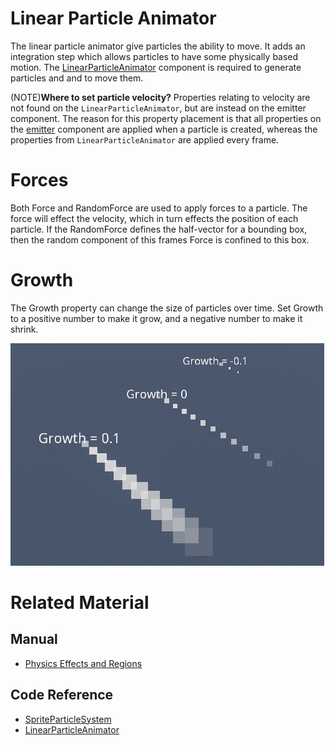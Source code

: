 # Linear Particle Animator
The linear particle animator give particles the ability to move.  It adds an integration step which allows particles to have some physically based motion.  The [LinearParticleAnimator](https://plasmaengine.github.io/PlasmaDocs/Plasma1/C++/code_reference/class_reference/linearparticleanimator.md) component is required to generate particles and and to move them.

(NOTE)**Where to set particle velocity?** Properties relating to velocity are not found on the `LinearParticleAnimator`, but are instead on the emitter component.  The reason for this property placement is that all properties on the [emitter](https://plasmaengine.github.io/PlasmaDocs/Plasma1/Editor/graphics/particles/emitters.md) component are applied when a particle is created, whereas the properties from `LinearParticleAnimator` are applied every frame.

# Forces
Both Force  and RandomForce  are used to apply forces to a particle.  The force will effect the velocity, which in turn effects the position of each particle.  If the RandomForce  defines the half-vector for a bounding box, then the random component of this frames Force is confined to this box.

# Growth
The Growth  property can change the size of particles over time.  Set Growth  to a positive number to make it grow, and a negative number to make it shrink.

![ParticleSystems_Growth](https://raw.githubusercontent.com/PlasmaEngine/PlasmaDocs/master/media/46666.gif)

# Related Material
## Manual
- [Physics Effects and Regions](https://plasmaengine.github.io/PlasmaDocs/Plasma1/Editor/physics/physicseffectsandregions.md)

## Code Reference
- [SpriteParticleSystem](https://plasmaengine.github.io/PlasmaDocs/Plasma1/Editor/code_reference/class_reference/spriteparticlesystem.md)
- [LinearParticleAnimator](https://plasmaengine.github.io/PlasmaDocs/Plasma1/C++/code_reference/class_reference/linearparticleanimator.md) 

 